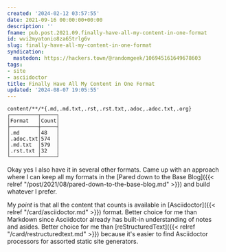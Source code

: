 ```yaml
---
created: '2024-02-12 03:57:55'
date: 2021-09-16 00:00:00+00:00
description: ''
fname: pub.post.2021.09.finally-have-all-my-content-in-one-format
id: wvi2myatonio8za65trlg6v
slug: finally-have-all-my-content-in-one-format
syndication:
  mastodon: https://hackers.town/@randomgeek/106945161649678603
tags:
- site
- asciidoctor
title: Finally Have All My Content in One Format
updated: '2024-08-07 19:05:55'
---
```


```plaintext
content/**/*{.md,.md.txt,.rst,.rst.txt,.adoc,.adoc.txt,.org}
┌─────────┬─────┐
│Format   │Count│
├─────────┼─────┤
│.md      │48   │
│.adoc.txt│574  │
│.md.txt  │579  │
│.rst.txt │32   │
└─────────┴─────┘
```

Okay yes I also have it in several other formats. Came up with an approach where I can keep all my formats in the [Pared down to the Base Blog]({{< relref "/post/2021/08/pared-down-to-the-base-blog.md" >}}) and build whatever I prefer.

My *point* is that all the content that counts is available in [Asciidoctor]({{< relref "/card/asciidoctor.md" >}}) format. Better choice for me than Markdown since Asciidoctor already has built-in understanding of notes and asides. Better choice for me than [reStructuredText]({{< relref "/card/restructuredtext.md" >}}) because it's easier to find Asciidoctor processors for assorted static site generators.